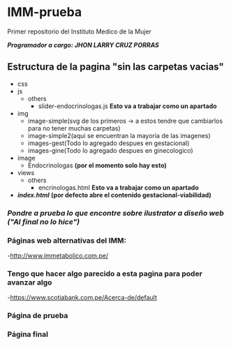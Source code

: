 # IMM-prueba
Primer repositorio del Instituto Medico de la Mujer


***Programador a cargo: JHON LARRY CRUZ PORRAS***

## Estructura de la pagina "sin las carpetas vacias"

- css
- js
    - others
        - slider-endocrinologas.js **Esto va a trabajar como un apartado**
- img
    - image-simple(svg de los primeros -> a estos tendre que cambiarlos para no tener muchas carpetas)
    - image-simple2(aqui se encuentran la mayoria de las imagenes)
    - images-gest(Todo lo agregado despues en gestacional)
    - images-gine(Todo lo agregado despues en ginecologico)
- image
    - Endocrinologas **(por el momento solo hay esto)**
- views
    - others
        - encrinologas.html **Esto va a trabajar como un apartado**
- ***index.html***  **(por defecto abre el contenido gestacional-viabilidad)**


### ***Pondre a prueba lo que encontre sobre ilustrator a diseño web ("Al final no lo hice")***

### Páginas web alternativas del IMM:
-http://www.immetabolico.com.pe/

### Tengo que hacer algo parecido a esta pagina para poder avanzar algo
-https://www.scotiabank.com.pe/Acerca-de/default

### Página de prueba

### Página final

